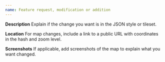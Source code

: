 ```yaml
---
name: Feature request, modification or addition
---
```


**Description**
Explain if the change you want is in the JSON style or tileset.

**Location**
For map changes, include a link to a public URL with coordinates in the hash and zoom level.

**Screenshots**
If applicable, add screenshots of the map to explain what you want changed.

